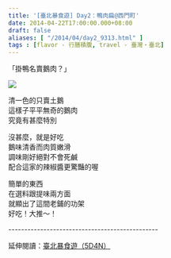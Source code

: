 ```yaml
---
title: '[臺北暴食遊] Day2：鴨肉扁@西門町'
date: 2014-04-22T17:00:00.000+08:00
draft: false
aliases: [ "/2014/04/day2_9313.html" ]
tags : [flavor - 行膳積腹, travel - 臺灣・臺北]
---
```


「掛鴨名賣鵝肉？」  

![](/images/taipei2c.jpg)

清一色的只賣土鵝  
這樣子平平無奇的鵝肉  
究竟有甚麼特別  
  
沒甚麼，就是好吃  
鵝味清香而肉質嫩滑  
調味剛好絕對不會死鹹  
配合這家的辣椒醬更驚豔的喔  
  
簡單的東西  
在選料跟提味兩方面  
就顯出了這間老鋪的功架  
好吃！大推～！  
  
\-----------------------------------------------  
  
延伸閱讀：[臺北暴食遊（5D4N）](https://hidie.net/taipei5d4n/)
